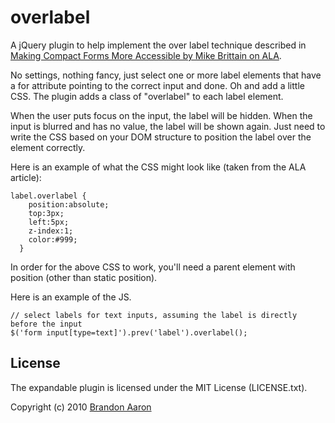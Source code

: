 # overlabel

A jQuery plugin to help implement the over label technique described in [Making Compact Forms More Accessible by Mike Brittain on ALA](http://alistapart.com/articles/makingcompactformsmoreaccessible).

No settings, nothing fancy, just select one or more label elements that have a for attribute pointing to the correct input and done. Oh and add a little CSS. The plugin adds a class of "overlabel" to each label element.

When the user puts focus on the input, the label will be hidden. When the input is blurred and has no value, the label will be shown again. Just need to write the CSS based on your DOM structure to position the label over the element correctly.

Here is an example of what the CSS might look like (taken from the ALA article):

    label.overlabel {
        position:absolute;
        top:3px;
        left:5px;
        z-index:1;
        color:#999;
      }

In order for the above CSS to work, you'll need a parent element with position (other than static position).

Here is an example of the JS.

    // select labels for text inputs, assuming the label is directly before the input
    $('form input[type=text]').prev('label').overlabel();

## License

The expandable plugin is licensed under the MIT License (LICENSE.txt).

Copyright (c) 2010 [Brandon Aaron](http://brandonaaron.net)